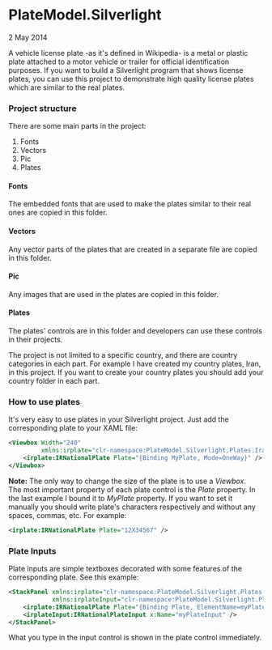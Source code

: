 PlateModel.Silverlight
==============

2 May 2014

A vehicle license plate -as it's defined in Wikipedia- is a metal or plastic plate attached to a motor vehicle or trailer for official identification purposes.
If you want to build a Silverlight program that shows license plates, you can use this project to demonstrate high quality license plates which are similar to the real plates.

<h3>Project structure</h3>
There are some main parts in the project:
<ol>
  <li>Fonts</li>
  <li>Vectors</li>
  <li>Pic</li>
  <li>Plates</li>
</ol>

<h4>Fonts</h4>
The embedded fonts that are used to make the plates similar to their real ones are copied in this folder.

<h4>Vectors</h4>
Any vector parts of the plates that are created in a separate file are copied in this folder.

<h4>Pic</h4>
Any images that are used in the plates are copied in this folder.

<h4>Plates</h4>
The plates' controls are in this folder and developers can use these controls in their projects.

The project is not limited to a specific country, and there are country categories in each part. For example I have created my country plates, Iran, in this project. If you want to create your country plates you should add your country folder in each part.

<h3>How to use plates</h3>
It's very easy to use plates in your Silverlight project. Just add the corresponding plate to your XAML file:

```xml
<Viewbox Width="240" 
         xmlns:irplate="clr-namespace:PlateModel.Silverlight.Plates.Iran;assembly=PlateModel.Silverlight">
    <irplate:IRNationalPlate Plate="{Binding MyPlate, Mode=OneWay}" />
</Viewbox>
```

<b>Note:</b> The only way to change the size of the plate is to use a _Viewbox_.<br/>
The most important property of each plate control is the _Plate_ property. In the last example I bound it to _MyPlate_ property.
If you want to set it manually you should write plate's characters respectively and without any spaces, commas, etc.
For example:

```xml
<irplate:IRNationalPlate Plate="12X34567" />
```

<h3>Plate Inputs</h3>
Plate inputs are simple textboxes decorated with some features of the corresponding plate. See this example:

```xml
<StackPanel xmlns:irplate="clr-namespace:PlateModel.Silverlight.Plates.Iran;assembly=PlateModel.Silverlight"
            xmlns:irplateInput="clr-namespace:PlateModel.Silverlight.Plates.Iran.Input;assembly=PlateModel.Silverlight">
    <irplate:IRNationalPlate Plate="{Binding Plate, ElementName=myPlateInput, Mode=OneWay}" />
    <irplateInput:IRNationalPlateInput x:Name="myPlateInput" />
</StackPanel>
```

What you type in the input control is shown in the plate control immediately.

